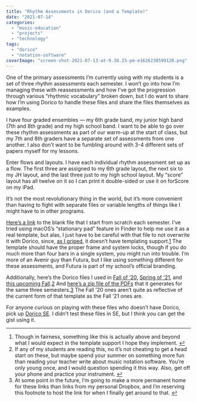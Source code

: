 ```yaml
---
title: "Rhythm Assessments in Dorico (and a Template)"
date: "2021-07-14"
categories: 
  - "music-education"
  - "projects"
  - "technology"
tags: 
  - "dorico"
  - "notation-software"
coverImage: "screen-shot-2021-07-13-at-9.38.25-pm-e1626230599120.png"
---
```


One of the primary assessments I’m currently using with my students is a set of three rhythm assessments each semester. I won’t go into how I’m managing these with reassessments and how I’ve got the progression through various “rhythmic vocabulary” broken down, but I do want to share how I’m using Dorico to handle these files and share the files themselves as examples.

I have four graded ensembles — my 6th grade band, my junior high band (7th and 8th grade) and my high school band. I want to be able to go over these rhythm assessments as part of our warm-up at the start of class, but my 7th and 8th graders have a separate set of assessments from one another. I also don’t want to be fumbling around with 3-4 different sets of papers myself for my lessons.

Enter flows and layouts. I have each individual rhythm assessment set up as a flow. The first three are assigned to my 6th grade layout, the next six to my JH layout, and the last three just to my high school layout. My “score” layout has all twelve on it so I can print it double-sided or use it on forScore on my iPad.

It’s not the most revolutionary thing in the world, but it’s more convenient than having to fight with separate files or variable lengths of things like I might have to in other programs.

[Here’s a link](https://www.dropbox.com/s/xof86n41dsimnxh/Ehler%20Blog%20Blank%20Rhythm%20Assessments.dorico?dl=0) to the blank file that I start from scratch each semester. I’ve tried using macOS’s “stationary pad” feature in Finder to help me use it as a real template, but alas, I just have to be careful with that file to not overwrite it with Dorico, since, [as I griped,](https://mrehler.com/2021/07/06/notareview-of-dorico/) it doesn’t have templating support.[1](#fn-238-1) The template should have the proper frame and system locks, though if you do much more than four bars in a single system, you might run into trouble. I’m more of an Avenir guy than Futura, but I like using something different for these assessments, and Futura is part of my school’s official branding.

Additionally, here’s the Dorico files I used in [Fall of ‘20](https://www.dropbox.com/s/l2gwejtnycbeo04/Ehler%20Blog%20F20%20Rhythm%20Assessments.dorico?dl=0), [Spring of ‘21](https://www.dropbox.com/s/l0tklvsox0ncnnk/Ehler%20Blog%20S21%20Rhythm%20Assessments.dorico?dl=0), and [this upcoming Fall](https://www.dropbox.com/s/eqsura7bvpm6x6v/Ehler%20Blog%20F21%20Rhythm%20Assessments.dorico?dl=0).[2](#fn-238-2) And [here’s a zip file of the PDFs](https://www.dropbox.com/s/ikwoz3qseth2lye/PDFs%20of%20Three%20Sem%20Rhythm%20Assessments.zip?dl=0) that it generates for the same three semesters.[3](#fn-238-3) The Fall ’20 ones aren’t quite as reflective of the current form of that template as the Fall ’21 ones are.

For anyone curious on playing with these files who doesn’t have Dorico, pick up [Dorico SE](https://new.steinberg.net/dorico/se/). I didn’t test these files in SE, but I think you can get the gist using it.

* * *

1. Though in fairness, something like this is actually above and beyond what I would expect in the template support I hope they implement. [↩](#fnref-238-1)
2. If any of my students are reading this, no it’s not cheating to get a head start on these, but maybe spend your summer on something more fun than reading your teacher write about music notation software. You’re only young once, and I would question spending it this way. Also, get off your phone and practice your instrument. [↩](#fnref-238-2)
3. At some point in the future, I’m going to make a more permanent home for these links than links from my personal Dropbox, and I’m reserving this footnote to host the link for when I finally get around to that. [↩](#fnref-238-3)
